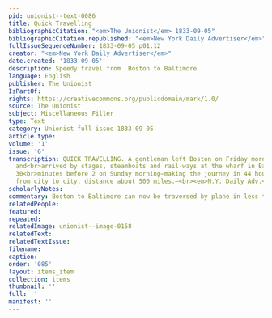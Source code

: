 ```yaml
---
pid: unionist--text-0086
title: Quick Travelling
bibliographicCitation: "<em>The Unionist</em> 1833-09-05"
bibliographicCitation.republished: "<em>New York Daily Advertiser</em>"
fullIssueSequenceNumber: 1833-09-05 p01.12
creator: "<em>New York Daily Advertiser</em>"
date.created: '1833-09-05'
description: Speedy travel from  Boston to Baltimore
language: English
publisher: The Unionist
IsPartOf: 
rights: https://creativecommons.org/publicdomain/mark/1.0/
source: The Unionist
subject: Miscellaneous Filler
type: Text
category: Unionist full issue 1833-09-05
article.type: 
volume: '1'
issue: '6'
transcription: QUICK TRAVELLING. A gentleman left Boston on Friday morning at 5 o’clock,
  and<br>arrived by stages, steamboats and rail-ways at the wharf in Baltimore at
  30<br>minutes before 2 on Sunday morning—making the journey in 44 hours and 40<br>minutes,
  from city to city, distance about 500 miles.—<br><em>N.Y. Daily Adv.</em>
scholarlyNotes: 
commentary: Boston to Baltimore can now be traversed by plane in less than two hours.
relatedPeople: 
featured: 
repeated: 
relatedImage: unionist--image-0158
relatedText: 
relatedTextIssue: 
filename: 
caption: 
order: '085'
layout: items_item
collection: items
thumbnail: ''
full: ''
manifest: ''
---
```

